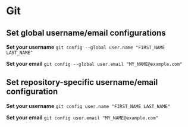 # Git

## Set global username/email configurations

**Set your username**
```git config --global user.name "FIRST_NAME LAST_NAME"```

**Set your email**
```git config --global user.email "MY_NAME@example.com"```

## Set repository-specific username/email configuration

**Set your username**
```git config user.name "FIRST_NAME LAST_NAME"```

**Set your email**
```git config user.email "MY_NAME@example.com"```
